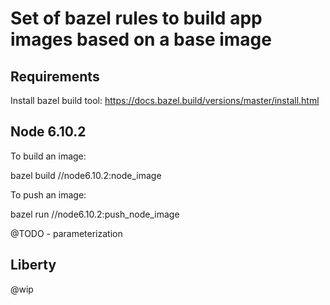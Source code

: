 # Set of bazel rules to build app images based on a base image

## Requirements

Install bazel build tool: https://docs.bazel.build/versions/master/install.html 

## Node 6.10.2

To build an image:

bazel build //node6.10.2:node_image

To push an image:

bazel run //node6.10.2:push_node_image

@TODO - parameterization


## Liberty

@wip

